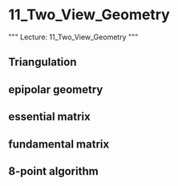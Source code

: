 # 11_Two_View_Geometry

"""
Lecture: 11_Two_View_Geometry
"""

## Triangulation

## epipolar geometry

## essential matrix

## fundamental matrix

## 8-point algorithm

